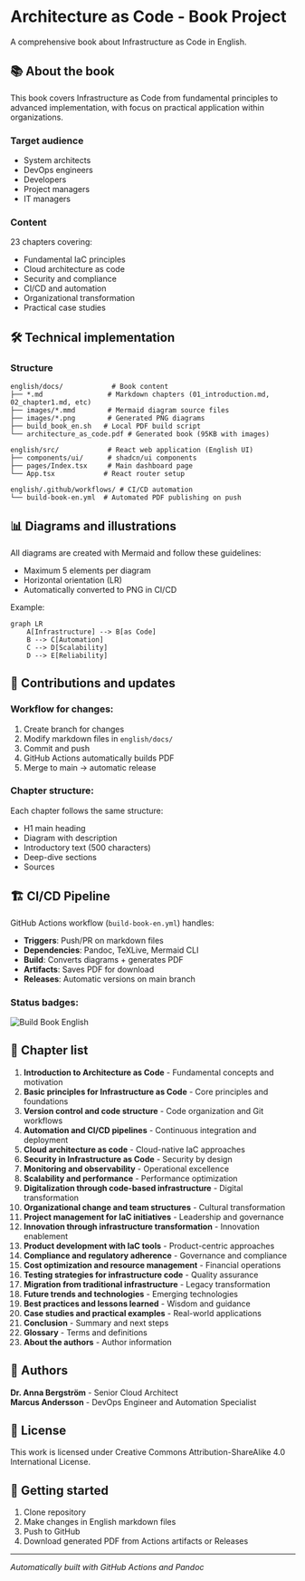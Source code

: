# Architecture as Code - Book Project

A comprehensive book about Infrastructure as Code in English.

## 📚 About the book

This book covers Infrastructure as Code from fundamental principles to advanced implementation, with focus on practical application within organizations.

### Target audience
- System architects
- DevOps engineers  
- Developers
- Project managers
- IT managers

### Content
23 chapters covering:
- Fundamental IaC principles
- Cloud architecture as code
- Security and compliance
- CI/CD and automation
- Organizational transformation
- Practical case studies

## 🛠️ Technical implementation

### Structure
```
english/docs/            # Book content
├── *.md                # Markdown chapters (01_introduction.md, 02_chapter1.md, etc)
├── images/*.mmd        # Mermaid diagram source files  
├── images/*.png        # Generated PNG diagrams
├── build_book_en.sh   # Local PDF build script
└── architecture_as_code.pdf # Generated book (95KB with images)

english/src/            # React web application (English UI)
├── components/ui/      # shadcn/ui components
├── pages/Index.tsx     # Main dashboard page
└── App.tsx            # React router setup

english/.github/workflows/ # CI/CD automation
└── build-book-en.yml  # Automated PDF publishing on push
```

## 📊 Diagrams and illustrations

All diagrams are created with Mermaid and follow these guidelines:
- Maximum 5 elements per diagram
- Horizontal orientation (LR)
- Automatically converted to PNG in CI/CD

Example:
```mermaid
graph LR
    A[Infrastructure] --> B[as Code]
    B --> C[Automation]
    C --> D[Scalability]
    D --> E[Reliability]
```

## 🔄 Contributions and updates

### Workflow for changes:
1. Create branch for changes
2. Modify markdown files in `english/docs/`
3. Commit and push
4. GitHub Actions automatically builds PDF
5. Merge to main → automatic release

### Chapter structure:
Each chapter follows the same structure:
- H1 main heading
- Diagram with description
- Introductory text (500 characters)
- Deep-dive sections
- Sources

## 🏗️ CI/CD Pipeline

GitHub Actions workflow (`build-book-en.yml`) handles:
- **Triggers**: Push/PR on markdown files
- **Dependencies**: Pandoc, TeXLive, Mermaid CLI
- **Build**: Converts diagrams + generates PDF
- **Artifacts**: Saves PDF for download
- **Releases**: Automatic versions on main branch

### Status badges:
![Build Book English](https://github.com/username/repo-name/workflows/Build%20Book%20English/badge.svg)

## 📖 Chapter list

1. **Introduction to Architecture as Code** - Fundamental concepts and motivation
2. **Basic principles for Infrastructure as Code** - Core principles and foundations
3. **Version control and code structure** - Code organization and Git workflows
4. **Automation and CI/CD pipelines** - Continuous integration and deployment
5. **Cloud architecture as code** - Cloud-native IaC approaches
6. **Security in Infrastructure as Code** - Security by design
7. **Monitoring and observability** - Operational excellence
8. **Scalability and performance** - Performance optimization
9. **Digitalization through code-based infrastructure** - Digital transformation
10. **Organizational change and team structures** - Cultural transformation
11. **Project management for IaC initiatives** - Leadership and governance
12. **Innovation through infrastructure transformation** - Innovation enablement
13. **Product development with IaC tools** - Product-centric approaches
14. **Compliance and regulatory adherence** - Governance and compliance
15. **Cost optimization and resource management** - Financial operations
16. **Testing strategies for infrastructure code** - Quality assurance
17. **Migration from traditional infrastructure** - Legacy transformation
18. **Future trends and technologies** - Emerging technologies
19. **Best practices and lessons learned** - Wisdom and guidance
20. **Case studies and practical examples** - Real-world applications
21. **Conclusion** - Summary and next steps
22. **Glossary** - Terms and definitions
23. **About the authors** - Author information

## 👥 Authors

**Dr. Anna Bergström** - Senior Cloud Architect  
**Marcus Andersson** - DevOps Engineer and Automation Specialist

## 📄 License

This work is licensed under Creative Commons Attribution-ShareAlike 4.0 International License.

## 🚀 Getting started

1. Clone repository
2. Make changes in English markdown files
3. Push to GitHub
4. Download generated PDF from Actions artifacts or Releases

---

*Automatically built with GitHub Actions and Pandoc*